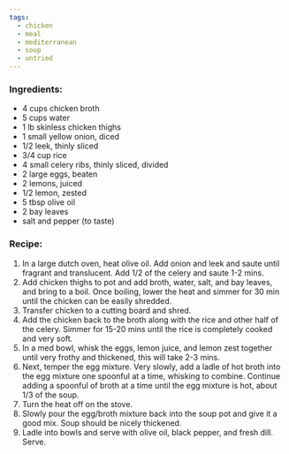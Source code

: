 ```yaml
---
tags:
  - chicken
  - meal
  - mediterranean
  - soup
  - untried
---
```

### Ingredients:
- 4 cups chicken broth
- 5 cups water
- 1 lb skinless chicken thighs
- 1 small yellow onion, diced
- 1/2 leek, thinly sliced
- 3/4 cup rice
- 4 small celery ribs, thinly sliced, divided
- 2 large eggs, beaten
- 2 lemons, juiced
- 1/2 lemon, zested
- 5 tbsp olive oil
- 2 bay leaves
- salt and pepper (to taste)

### Recipe:
1. In a large dutch oven, heat olive oil. Add onion and leek and saute until fragrant and translucent. Add 1/2 of the celery and saute 1-2 mins. 
2. Add chicken thighs to pot and add broth, water, salt, and bay leaves, and bring to a boil. Once boiling, lower the heat and simmer for 30 min until the chicken can be easily shredded. 
3. Transfer chicken to a cutting board and shred. 
4. Add the chicken back to the broth along with the rice and other half of the celery. Simmer for 15-20 mins until the rice is completely cooked and very soft. 
5. In a med bowl, whisk the eggs, lemon juice, and lemon zest together until very frothy and thickened, this will take 2-3 mins. 
6. Next, temper the egg mixture. Very slowly, add a ladle of hot broth into the egg mixture one spoonful at a time, whisking to combine. Continue adding a spoonful of broth at a time until the egg mixture is hot, about 1/3 of the soup. 
7. Turn the heat off on the stove. 
8. Slowly pour the egg/broth mixture back into the soup pot and give it a good mix. Soup should be nicely thickened. 
9. Ladle into bowls and serve with olive oil, black pepper, and fresh dill. Serve. 